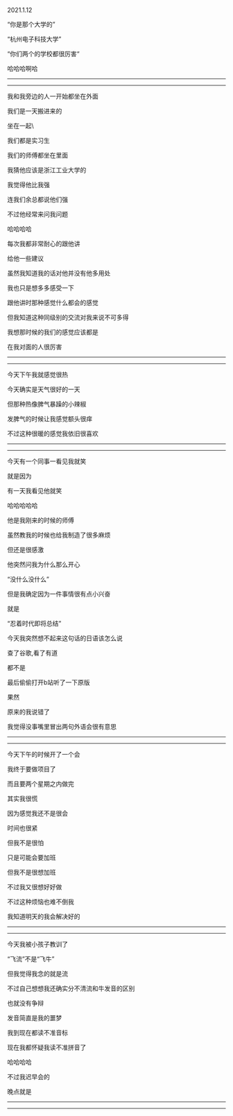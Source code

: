 2021.1.12

“你是那个大学的”

“杭州电子科技大学” 

“你们两个的学校都很厉害“

哈哈哈啊哈

----------

-------

我和我旁边的人一开始都坐在外面

我们是一天搬进来的

坐在一起\

我们都是实习生

我们的师傅都坐在里面

我猜他应该是浙江工业大学的

我觉得他比我强

连我们余总都说他们强

不过他经常来问我问题

哈哈哈哈

每次我都非常耐心的跟他讲

给他一些建议

虽然我知道我的话对他并没有他多用处

我也只是想多多感受一下

跟他讲时那种感觉什么都会的感觉

但我知道这种同级别的交流对我来说不可多得

我想那时候的我们的感觉应该都是

在我对面的人很厉害

---------

---------

今天下午我就感觉很热

今天确实是天气很好的一天

但那种热像脾气暴躁的小辣椒

发脾气的时候让我感觉额头很痒

不过这种很暖的感觉我依旧很喜欢

-------

-------

今天有一个同事一看见我就笑

就是因为

有一天我看见他就笑

哈哈哈哈哈

他是我刚来的时候的师傅

虽然教我的时候也给我制造了很多麻烦

但还是很感激

他突然问我为什么那么开心

“没什么没什么”

但是我确定因为一件事情很有点小兴奋

就是

“忍着时代即将总结”

今天我突然想不起来这句话的日语该怎么说

查了谷歌,看了有道

都不是

最后偷偷打开b站听了一下原版

果然

原来的我说错了

我觉得没事嘴里冒出两句外语会很有意思

-------

--------

今天下午的时候开了一个会

我终于要做项目了

而且要两个星期之内做完

其实我很慌

因为感觉我还不是很会

时间也很紧

但我不是很怕

只是可能会要加班

但我不是很想加班

不过我又很想好好做

不过这种烦恼也难不倒我

我知道明天的我会解决好的

-------

---------

今天我被小孩子教训了

“飞流”不是“飞牛”

但我觉得我念的就是流

不过自己想想我还确实分不清流和牛发音的区别

也就没有争辩

发音简直是我的噩梦

我到现在都读不准音标

现在我都怀疑我读不准拼音了

哈哈哈哈

不过我迟早会的

晚点就是

-------

----------




